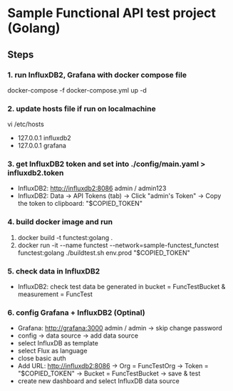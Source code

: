 # Sample Functional API test project (Golang)

## Steps

### 1. run InfluxDB2, Grafana with docker compose file

   docker-compose -f docker-compose.yml up -d

### 2. update hosts file if run on localmachine

   vi /etc/hosts

- 127.0.0.1    influxdb2
- 127.0.0.1    grafana

### 3. get InfluxDB2 token and set into ./config/main.yaml > influxdb2.token

- InfluxDB2: <http://influxdb2:8086> admin / admin123
- InfluxDB2: Data -> API Tokens (tab) -> Click "admin's Token" -> Copy the token to clipboard: "$COPIED_TOKEN"

### 4. build docker image and run

1. docker build -t functest:golang .
2. docker run -it --name functest --network=sample-functest_functest functest:golang ./buildtest.sh env.prod "$COPIED_TOKEN"

### 5. check data in InfluxDB2

- InfluxDB2: check test data be generated in bucket = FuncTestBucket & measurement = FuncTest

### 6. config Grafana + InfluxDB2 (Optinal)

- Grafana: <http://grafana:3000> admin / admin -> skip change password
- config -> data source -> add data source
- select InfluxDB as template
- select Flux as language
- close basic auth
- Add URL: <http://influxdb2:8086> -> Org = FuncTestOrg -> Token = "$COPIED_TOKEN" -> Bucket = FuncTestBucket -> save & test
- create new dashboard and select InfluxDB data source
